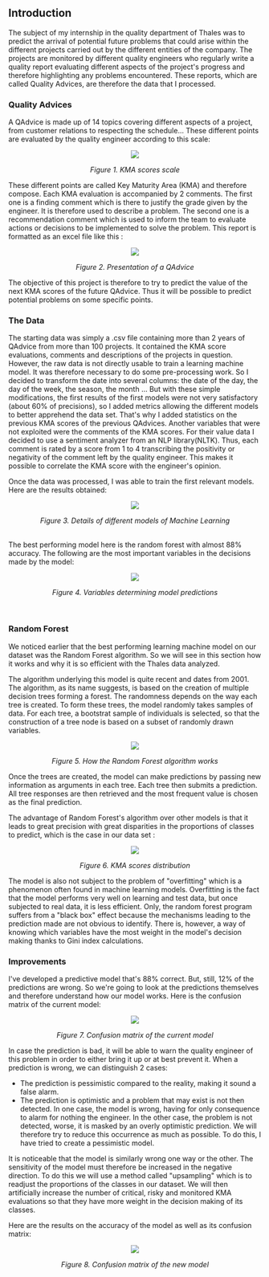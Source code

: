 ## Introduction
The subject of my internship in the quality department of Thales was to predict the arrival of potential future problems that could arise within the different projects carried out by the different entities of the company. The projects are monitored by different quality engineers who regularly write a quality report evaluating different aspects of the project's progress and therefore highlighting any problems encountered. These reports, which are called Quality Advices, are therefore the data that I processed.

### Quality Advices

A QAdvice is made up of 14 topics covering different aspects of a project, from customer relations to respecting the schedule... These different points are evaluated by the quality engineer according to this scale:
<br/>

<p align="center">
  <img src="image/bareme.png"/>
</p>
<p align="center">
  <i>Figure 1. KMA scores scale</i>
</p>

These different points are called Key Maturity Area (KMA) and therefore compose. Each KMA evaluation is accompanied by 2 comments. The first one is a finding comment which is there to justify the grade given by the engineer. It is therefore used to describe a problem. The second one is a recommendation comment which is used to inform the team to evaluate actions or decisions to be implemented to solve the problem. This report is formatted as an excel file like this :
<br/>

<p align="center">
  <img src="image/QAdvice_exemple.png"/>
</p>
<p align="center">
  <i>Figure 2. Presentation of a QAdvice</i>
</p>

 The objective of this project is therefore to try to predict the value of the next KMA scores of the future QAdvice. Thus it will be possible to predict potential problems on some specific points.
 
### The Data

The starting data was simply a .csv file containing more than 2 years of QAdvice from more than 100 projects. It contained the KMA score evaluations, comments and descriptions of the projects in question.
However, the raw data is not directly usable to train a learning machine model. It was therefore necessary to do some pre-processing work. So I decided to transform the date into several columns: the date of the day, the day of the week, the season, the month ...
But with these simple modifications, the first results of the first models were not very satisfactory (about 60% of precisions), so I added metrics allowing the different models to better apprehend the data set. That's why I added statistics on the previous KMA scores of the previous QAdvices.
Another variables that were not exploited were the comments of the KMA scores. For their value data I decided to use a sentiment analyzer from an NLP library(NLTK). Thus, each comment is rated by a score from 1 to 4 transcribing the positivity or negativity of the comment left by the quality engineer. This makes it possible to correlate the KMA score with the engineer's opinion.

Once the data was processed, I was able to train the first relevant models. Here are the results obtained:<br/>
<p align="center">
  <img src="image/resultsML.png"/>
</p>
<p align="center">
  <i>Figure 3. Details of different models of Machine Learning</i>
</p><br/>
The best performing model here is the random forest with almost 88% accuracy. The following are the most important variables in the decisions made by the model:
<p align="center">
  <img src="image/variables.png"/>
</p>
<p align="center">
  <i>Figure 4. Variables determining model predictions</i>
</p><br/>

### Random Forest
We noticed earlier that the best performing learning machine model on our dataset was the Random Forest algorithm. So we will see in this section how it works and why it is so efficient with the Thales data analyzed.

The algorithm underlying this model is quite recent and dates from 2001. The algorithm, as its name suggests, is based on the creation of multiple decision trees forming a forest. The randomness depends on the way each tree is created. To form these trees, the model randomly takes samples of data. For each tree, a bootstrat sample of individuals is selected, so that the construction of a tree node is based on a subset of randomly drawn variables.<br/>

<p align="center">
  <img src="image/rf.png"/>
</p>
<p align="center">
  <i>Figure 5. How the Random Forest algorithm works</i>
</p>
Once the trees are created, the model can make predictions by passing new information as arguments in each tree. Each tree then submits a prediction. All tree responses are then retrieved and the most frequent value is chosen as the final prediction.

The advantage of Random Forest's algorithm over other models is that it leads to great precision with great disparities in the proportions of classes to predict, which is the case in our data set :<br/>
<p align="center">
  <img src="image/KMA_dist.png"/>
</p>
<p align="center">
  <i>Figure 6. KMA scores distribution</i>
</p>

The model is also not subject to the problem of "overfitting" which is a phenomenon often found in machine learning models. Overfitting is the fact that the model performs very well on learning and test data, but once subjected to real data, it is less efficient. Only, the random forest program suffers from a "black box" effect because the mechanisms leading to the prediction made are not obvious to identify. There is, however, a way of knowing which variables have the most weight in the model's decision making thanks to Gini index calculations. <br/>

### Improvements

I've developed a predictive model that's 88% correct. But, still, 12% of the predictions are wrong. So we're going to look at the predictions themselves and therefore understand how our model works. Here is the confusion matrix of the current model:<br/>
<p align="center">
  <img src="image/confusion_matrix_1st.png"/>
</p>
<p align="center">
  <i>Figure 7. Confusion matrix of the current model</i>
</p>

In case the prediction is bad, it will be able to warn the quality engineer of this problem in order to either bring it up or at best prevent it. When a prediction is wrong, we can distinguish 2 cases:
- The prediction is pessimistic compared to the reality, making it sound a false alarm.
- The prediction is optimistic and a problem that may exist is not then detected.
In one case, the model is wrong, having for only consequence to alarm for nothing the engineer. In the other case, the problem is not detected, worse, it is masked by an overly optimistic prediction. We will therefore try to reduce this occurrence as much as possible. To do this, I have tried to create a pessimistic model.

It is noticeable that the model is similarly wrong one way or the other. The sensitivity of the model must therefore be increased in the negative direction. To do this we will use a method called "upsampling" which is to readjust the proportions of the classes in our dataset. We will then artificially increase the number of critical, risky and monitored KMA evaluations so that they have more weight in the decision making of its classes.

Here are the results on the accuracy of the model as well as its confusion matrix: <br/>
<p align="center">
  <img src="image/confusion_matrix_2nd.png.png"/>
</p>
<p align="center">
  <i>Figure 8. Confusion matrix of the new model</i>
</p>
